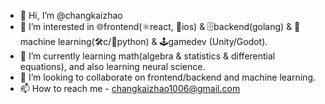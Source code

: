 - 👋 Hi, I’m @changkaizhao
- 👀 I’m interested in 🌐frontend(⚛️react, 📱ios) & 🗄️backend(golang) & 🤖machine learning(🛠️c/🐍python) & 🕹️gamedev (Unity/Godot).
- 🌱 I’m currently learning math(algebra & statistics & differential equations), and also learning neural science.
- 💞️ I’m looking to collaborate on frontend/backend and machine learning.
- 📫 How to reach me - changkaizhao1006@gmail.com

<!---
changkaizhao/changkaizhao is a ✨ special ✨ repository because its `README.md` (this file) appears on your GitHub profile.
You can click the Preview link to take a look at your changes.
--->
